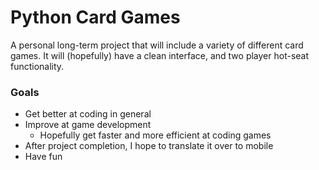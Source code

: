 # Python Card Games

A personal long-term project that will include a variety of different card games. It will (hopefully) have a clean interface, and two player hot-seat functionality.

### Goals

- Get better at coding in general
- Improve at game development
  - Hopefully get faster and more efficient at coding games
- After project completion, I hope to translate it over to mobile
- Have fun
